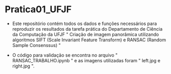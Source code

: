 # Pratica01_UFJF



- Este repositório contém todos os dados e funções necessários para reproduzir os resultados da tarefa prática do Departamento de Ciência da Computação da UFJF
" Criação de imagem panorâmica utilizando algoritmos SIFT (Scale Invariant Feature Transform) e RANSAC (Random Sample Consenssus) "

- O código para validação se encontra no arquivo " RANSAC_TRABALHO.ipynb " e as imagens utilizadas foram " left.jpg e right.jpg ".
